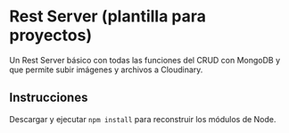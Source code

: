 # Rest Server (plantilla para proyectos)

Un Rest Server básico con todas las funciones del CRUD con MongoDB y que permite subir imágenes y archivos a Cloudinary.
## Instrucciones
Descargar y ejecutar ``` npm install ``` para reconstruir los módulos de Node.
